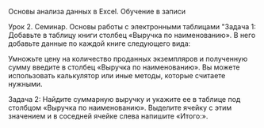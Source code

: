Основы анализа данных в Excel. Обучение в записи

Урок 2. Семинар. Основы работы с электронными таблицами
"Задача 1: Добавьте в таблицу книги столбец «Выручка по наименованию». В него добавьте данные по каждой книге следующего вида:

Умножьте цену на количество проданных экземпляров и полученную сумму введите в столбец «Выручка по наименованию». Вы можете использовать калькулятор или иные методы, которые считаете нужными.

Задача 2: Найдите суммарную выручку и укажите ее в таблице под столбцом «Выручка по наименованию». Выделите ячейку с этим значением и в соседней ячейке слева напишите «Итого:».